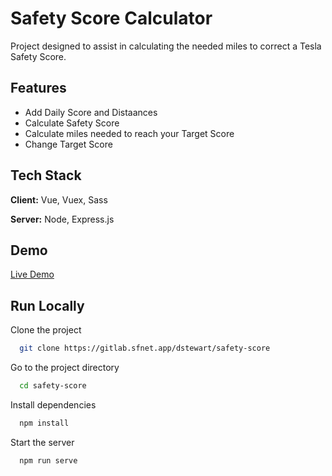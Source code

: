 
# Safety Score Calculator

Project designed to assist in calculating the needed miles to correct a Tesla Safety Score.


## Features

- Add Daily Score and Distaances
- Calculate Safety Score
- Calculate miles needed to reach your Target Score
- Change Target Score

## Tech Stack

**Client:** Vue, Vuex, Sass

**Server:** Node, Express.js
## Demo
[Live Demo](https://safety.sfnet.app)

## Run Locally

Clone the project

```bash
  git clone https://gitlab.sfnet.app/dstewart/safety-score
```

Go to the project directory

```bash
  cd safety-score
```

Install dependencies

```bash
  npm install
```

Start the server

```bash
  npm run serve
```
